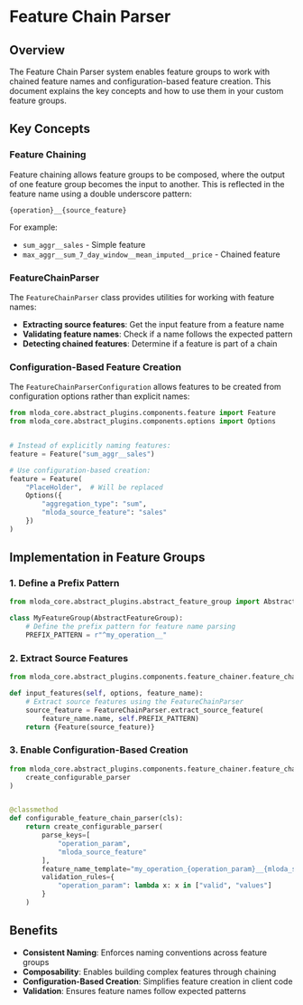 # Feature Chain Parser

## Overview

The Feature Chain Parser system enables feature groups to work with chained feature names and configuration-based feature creation. This document explains the key concepts and how to use them in your custom feature groups.

## Key Concepts

### Feature Chaining

Feature chaining allows feature groups to be composed, where the output of one feature group becomes the input to another. This is reflected in the feature name using a double underscore pattern:

```
{operation}__{source_feature}
```

For example:
- `sum_aggr__sales` - Simple feature
- `max_aggr__sum_7_day_window__mean_imputed__price` - Chained feature

### FeatureChainParser

The `FeatureChainParser` class provides utilities for working with feature names:

- **Extracting source features**: Get the input feature from a feature name
- **Validating feature names**: Check if a name follows the expected pattern
- **Detecting chained features**: Determine if a feature is part of a chain

### Configuration-Based Feature Creation

The `FeatureChainParserConfiguration` allows features to be created from configuration options rather than explicit names:

```python
from mloda_core.abstract_plugins.components.feature import Feature
from mloda_core.abstract_plugins.components.options import Options


# Instead of explicitly naming features:
feature = Feature("sum_aggr__sales")

# Use configuration-based creation:
feature = Feature(
    "PlaceHolder",  # Will be replaced
    Options({
        "aggregation_type": "sum",
        "mloda_source_feature": "sales"
    })
)
```

## Implementation in Feature Groups

### 1. Define a Prefix Pattern

```python
from mloda_core.abstract_plugins.abstract_feature_group import AbstractFeatureGroup

class MyFeatureGroup(AbstractFeatureGroup):
    # Define the prefix pattern for feature name parsing
    PREFIX_PATTERN = r"^my_operation__"
```

### 2. Extract Source Features

```python
from mloda_core.abstract_plugins.components.feature_chainer.feature_chain_parser import FeatureChainParser

def input_features(self, options, feature_name):
    # Extract source features using the FeatureChainParser
    source_feature = FeatureChainParser.extract_source_feature(
        feature_name.name, self.PREFIX_PATTERN)
    return {Feature(source_feature)}
```

### 3. Enable Configuration-Based Creation

```python
from mloda_core.abstract_plugins.components.feature_chainer.feature_chainer_parser_configuration import (
    create_configurable_parser
)


@classmethod
def configurable_feature_chain_parser(cls):
    return create_configurable_parser(
        parse_keys=[
            "operation_param",
            "mloda_source_feature"
        ],
        feature_name_template="my_operation_{operation_param}__{mloda_source_feature}",
        validation_rules={
            "operation_param": lambda x: x in ["valid", "values"]
        }
    )
```

## Benefits

- **Consistent Naming**: Enforces naming conventions across feature groups
- **Composability**: Enables building complex features through chaining
- **Configuration-Based Creation**: Simplifies feature creation in client code
- **Validation**: Ensures feature names follow expected patterns
